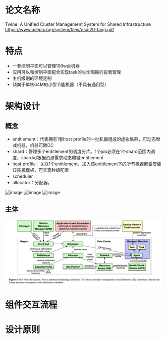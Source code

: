 # 论文名称
Twine: A Unified Cluster Management System for Shared Infrastructure
https://www.usenix.org/system/files/osdi20-tang.pdf

# 特点
* 一套控制平面可以管理100w台机器
* 应用可以和控制平面配合实现task的生命周期的自我管理
* 主机级别的环境定制
* 倾向于单核64M的小型节能机器（不具有通用型）

# 架构设计
## 概念
* entitlement：代表拥有1套host profile的一批机器组成的虚拟集群，可动态增减机器，机器可跨DC
* shard：管理多个entitlement的调度分片。1个job必须在1个shard范围内调度，shard可根据资源需求动态增减entitlement
* host profile：关联1个entitlement，加入该entitlement下的所有机器都要安装该装机模板，可实现秒级配置
* scheduler：
* allocator：分配器。


![image](https://user-images.githubusercontent.com/10750904/156516453-ea00495c-2641-48dd-b89d-cd20536fa9a4.png)
![image](https://user-images.githubusercontent.com/10750904/156517334-67d0164a-c77f-41f6-bd55-fcb0cf50f744.png)
![image](https://user-images.githubusercontent.com/10750904/156517419-ddf265e5-5b72-4a47-83c0-6cf6ffa5dff4.png)



## 主体
![image](https://github.com/1032120121/paper/blob/main/%E6%88%AA%E5%B1%8F2022-03-03%2015.51.44.png)
# 组件交互流程

# 设计原则
